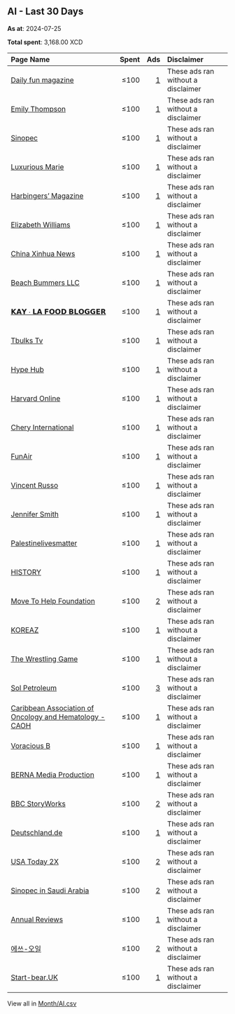 ## AI - Last 30 Days
**As at**: 2024-07-25

**Total spent**: 3,168.00 XCD

|Page Name|Spent|Ads|Disclaimer|
|:---|---:|---:|:---|
|[Daily fun magazine](https://www.facebook.com/178355362032581)|≤100|[1](https://www.facebook.com/ads/library/?active_status=all&ad_type=political_and_issue_ads&country=AI&view_all_page_id=178355362032581&search_type=page&media_type=all)|These ads ran without a disclaimer|
|[Emily Thompson](https://www.facebook.com/251832491354065)|≤100|[1](https://www.facebook.com/ads/library/?active_status=all&ad_type=political_and_issue_ads&country=AI&view_all_page_id=251832491354065&search_type=page&media_type=all)|These ads ran without a disclaimer|
|[Sinopec](https://www.facebook.com/1061420730573798)|≤100|[1](https://www.facebook.com/ads/library/?active_status=all&ad_type=political_and_issue_ads&country=AI&view_all_page_id=1061420730573798&search_type=page&media_type=all)|These ads ran without a disclaimer|
|[Luxurious Marie](https://www.facebook.com/113787955080613)|≤100|[1](https://www.facebook.com/ads/library/?active_status=all&ad_type=political_and_issue_ads&country=AI&view_all_page_id=113787955080613&search_type=page&media_type=all)|These ads ran without a disclaimer|
|[Harbingers’ Magazine](https://www.facebook.com/102479128843816)|≤100|[1](https://www.facebook.com/ads/library/?active_status=all&ad_type=political_and_issue_ads&country=AI&view_all_page_id=102479128843816&search_type=page&media_type=all)|These ads ran without a disclaimer|
|[Elizabeth Williams](https://www.facebook.com/272782365921087)|≤100|[1](https://www.facebook.com/ads/library/?active_status=all&ad_type=political_and_issue_ads&country=AI&view_all_page_id=272782365921087&search_type=page&media_type=all)|These ads ran without a disclaimer|
|[China Xinhua News](https://www.facebook.com/338109312883186)|≤100|[1](https://www.facebook.com/ads/library/?active_status=all&ad_type=political_and_issue_ads&country=AI&view_all_page_id=338109312883186&search_type=page&media_type=all)|These ads ran without a disclaimer|
|[Beach Bummers LLC](https://www.facebook.com/364918850904771)|≤100|[1](https://www.facebook.com/ads/library/?active_status=all&ad_type=political_and_issue_ads&country=AI&view_all_page_id=364918850904771&search_type=page&media_type=all)|These ads ran without a disclaimer|
|[𝗞𝗔𝗬 ∙ 𝗟𝗔 𝗙𝗢𝗢𝗗 𝗕𝗟𝗢𝗚𝗚𝗘𝗥](https://www.facebook.com/102690945081743)|≤100|[1](https://www.facebook.com/ads/library/?active_status=all&ad_type=political_and_issue_ads&country=AI&view_all_page_id=102690945081743&search_type=page&media_type=all)|These ads ran without a disclaimer|
|[Tbulks Tv](https://www.facebook.com/158981418104763)|≤100|[1](https://www.facebook.com/ads/library/?active_status=all&ad_type=political_and_issue_ads&country=AI&view_all_page_id=158981418104763&search_type=page&media_type=all)|These ads ran without a disclaimer|
|[Hype Hub](https://www.facebook.com/104387498728560)|≤100|[1](https://www.facebook.com/ads/library/?active_status=all&ad_type=political_and_issue_ads&country=AI&view_all_page_id=104387498728560&search_type=page&media_type=all)|These ads ran without a disclaimer|
|[Harvard Online](https://www.facebook.com/187429968296722)|≤100|[1](https://www.facebook.com/ads/library/?active_status=all&ad_type=political_and_issue_ads&country=AI&view_all_page_id=187429968296722&search_type=page&media_type=all)|These ads ran without a disclaimer|
|[Chery International](https://www.facebook.com/1493551577321676)|≤100|[1](https://www.facebook.com/ads/library/?active_status=all&ad_type=political_and_issue_ads&country=AI&view_all_page_id=1493551577321676&search_type=page&media_type=all)|These ads ran without a disclaimer|
|[FunAir](https://www.facebook.com/594191663973404)|≤100|[1](https://www.facebook.com/ads/library/?active_status=all&ad_type=political_and_issue_ads&country=AI&view_all_page_id=594191663973404&search_type=page&media_type=all)|These ads ran without a disclaimer|
|[Vincent Russo](https://www.facebook.com/108619972038603)|≤100|[1](https://www.facebook.com/ads/library/?active_status=all&ad_type=political_and_issue_ads&country=AI&view_all_page_id=108619972038603&search_type=page&media_type=all)|These ads ran without a disclaimer|
|[Jennifer Smith](https://www.facebook.com/255177487682058)|≤100|[1](https://www.facebook.com/ads/library/?active_status=all&ad_type=political_and_issue_ads&country=AI&view_all_page_id=255177487682058&search_type=page&media_type=all)|These ads ran without a disclaimer|
|[Palestinelivesmatter](https://www.facebook.com/211928638679961)|≤100|[1](https://www.facebook.com/ads/library/?active_status=all&ad_type=political_and_issue_ads&country=AI&view_all_page_id=211928638679961&search_type=page&media_type=all)|These ads ran without a disclaimer|
|[HISTORY](https://www.facebook.com/238044912896496)|≤100|[1](https://www.facebook.com/ads/library/?active_status=all&ad_type=political_and_issue_ads&country=AI&view_all_page_id=238044912896496&search_type=page&media_type=all)|These ads ran without a disclaimer|
|[Move To Help Foundation](https://www.facebook.com/185561295623272)|≤100|[2](https://www.facebook.com/ads/library/?active_status=all&ad_type=political_and_issue_ads&country=AI&view_all_page_id=185561295623272&search_type=page&media_type=all)|These ads ran without a disclaimer|
|[KOREAZ](https://www.facebook.com/223745337716768)|≤100|[1](https://www.facebook.com/ads/library/?active_status=all&ad_type=political_and_issue_ads&country=AI&view_all_page_id=223745337716768&search_type=page&media_type=all)|These ads ran without a disclaimer|
|[The Wrestling Game](https://www.facebook.com/138278482866502)|≤100|[1](https://www.facebook.com/ads/library/?active_status=all&ad_type=political_and_issue_ads&country=AI&view_all_page_id=138278482866502&search_type=page&media_type=all)|These ads ran without a disclaimer|
|[Sol Petroleum](https://www.facebook.com/142253582618915)|≤100|[3](https://www.facebook.com/ads/library/?active_status=all&ad_type=political_and_issue_ads&country=AI&view_all_page_id=142253582618915&search_type=page&media_type=all)|These ads ran without a disclaimer|
|[Caribbean Association of Oncology and Hematology - CAOH](https://www.facebook.com/294997477604781)|≤100|[1](https://www.facebook.com/ads/library/?active_status=all&ad_type=political_and_issue_ads&country=AI&view_all_page_id=294997477604781&search_type=page&media_type=all)|These ads ran without a disclaimer|
|[Voracious B](https://www.facebook.com/134944113025304)|≤100|[1](https://www.facebook.com/ads/library/?active_status=all&ad_type=political_and_issue_ads&country=AI&view_all_page_id=134944113025304&search_type=page&media_type=all)|These ads ran without a disclaimer|
|[BERNA Media Production](https://www.facebook.com/100451442088817)|≤100|[1](https://www.facebook.com/ads/library/?active_status=all&ad_type=political_and_issue_ads&country=AI&view_all_page_id=100451442088817&search_type=page&media_type=all)|These ads ran without a disclaimer|
|[BBC StoryWorks](https://www.facebook.com/1834313933459789)|≤100|[2](https://www.facebook.com/ads/library/?active_status=all&ad_type=political_and_issue_ads&country=AI&view_all_page_id=1834313933459789&search_type=page&media_type=all)|These ads ran without a disclaimer|
|[Deutschland.de](https://www.facebook.com/31292782350)|≤100|[1](https://www.facebook.com/ads/library/?active_status=all&ad_type=political_and_issue_ads&country=AI&view_all_page_id=31292782350&search_type=page&media_type=all)|These ads ran without a disclaimer|
|[USA Today 2X](https://www.facebook.com/229087490286658)|≤100|[2](https://www.facebook.com/ads/library/?active_status=all&ad_type=political_and_issue_ads&country=AI&view_all_page_id=229087490286658&search_type=page&media_type=all)|These ads ran without a disclaimer|
|[Sinopec in Saudi Arabia](https://www.facebook.com/366941060700822)|≤100|[2](https://www.facebook.com/ads/library/?active_status=all&ad_type=political_and_issue_ads&country=AI&view_all_page_id=366941060700822&search_type=page&media_type=all)|These ads ran without a disclaimer|
|[Annual Reviews](https://www.facebook.com/19595510126)|≤100|[1](https://www.facebook.com/ads/library/?active_status=all&ad_type=political_and_issue_ads&country=AI&view_all_page_id=19595510126&search_type=page&media_type=all)|These ads ran without a disclaimer|
|[에쓰-오일](https://www.facebook.com/1183197131713150)|≤100|[2](https://www.facebook.com/ads/library/?active_status=all&ad_type=political_and_issue_ads&country=AI&view_all_page_id=1183197131713150&search_type=page&media_type=all)|These ads ran without a disclaimer|
|[Start-bear.UK](https://www.facebook.com/107160075304956)|≤100|[1](https://www.facebook.com/ads/library/?active_status=all&ad_type=political_and_issue_ads&country=AI&view_all_page_id=107160075304956&search_type=page&media_type=all)|These ads ran without a disclaimer|

View all in [Month/AI.csv](../../MetaData/Month/AI.csv)
